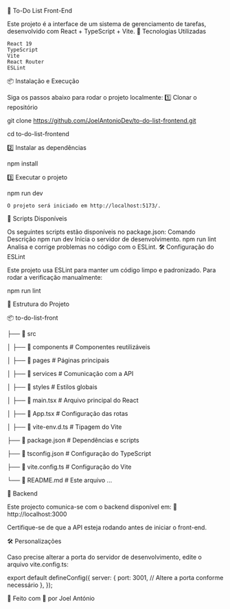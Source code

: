📌 To-Do List Front-End

Este projeto é a interface de um sistema de gerenciamento de tarefas, desenvolvido com React + TypeScript + Vite.
🚀 Tecnologias Utilizadas

    React 19
    TypeScript
    Vite
    React Router
    ESLint

📦 Instalação e Execução

Siga os passos abaixo para rodar o projeto localmente:
1️⃣ Clonar o repositório

git clone https://github.com/JoelAntonioDev/to-do-list-frontend.git

cd to-do-list-frontend

2️⃣ Instalar as dependências

  npm install

3️⃣ Executar o projeto

  npm run dev

    O projeto será iniciado em http://localhost:5173/.

📜 Scripts Disponíveis

Os seguintes scripts estão disponíveis no package.json:
Comando	Descrição
npm run dev	Inicia o servidor de desenvolvimento.
npm run lint	Analisa e corrige problemas no código com o ESLint.
🛠️ Configuração do ESLint

Este projeto usa ESLint para manter um código limpo e padronizado.
Para rodar a verificação manualmente:

  npm run lint

📝 Estrutura do Projeto

📦 to-do-list-front

├── 📂 src

│   ├── 📂 components  # Componentes reutilizáveis

│   ├── 📂 pages       # Páginas principais

│   ├── 📂 services    # Comunicação com a API

│   ├── 📂 styles      # Estilos globais

│   ├── 📜 main.tsx    # Arquivo principal do React

│   ├── 📜 App.tsx     # Configuração das rotas

│   ├── 📜 vite-env.d.ts  # Tipagem do Vite

├── 📜 package.json    # Dependências e scripts

├── 📜 tsconfig.json   # Configuração do TypeScript

├── 📜 vite.config.ts  # Configuração do Vite

└── 📜 README.md       # Este arquivo
...


🔗 Backend

Este projecto comunica-se com o backend disponível em:
🔗 http://localhost:3000

Certifique-se de que a API esteja rodando antes de iniciar o front-end.

🛠️ Personalizações

Caso precise alterar a porta do servidor de desenvolvimento, edite o arquivo vite.config.ts:

export default defineConfig({
  server: {
    port: 3001, // Altere a porta conforme necessário
  },
});


📌 Feito com 💙 por Joel António